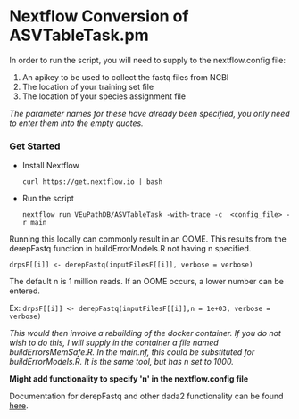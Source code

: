 # Nextflow Conversion of ASVTableTask.pm

In order to run the script, you will need to supply to the nextflow.config file:
1. An apikey to be used to collect the fastq files from NCBI
2. The location of your training set file 
3. The location of your species assignment file

*The parameter names for these have already been specified, you only need to enter them into the empty quotes.*

### Get Started
  * Install Nextflow
    
    `curl https://get.nextflow.io | bash`
  
  * Run the script
    
    `nextflow run VEuPathDB/ASVTableTask -with-trace -c  <config_file> -r main`

Running this locally can commonly result in an OOME. This results from the derepFastq function in buildErrorModels.R not having n specified.

`drpsF[[i]] <- derepFastq(inputFilesF[[i]], verbose = verbose)`

The default n is 1 million reads. If an OOME occurs, a lower number can be entered. 

Ex: `drpsF[[i]] <- derepFastq(inputFilesF[[i]],n = 1e+03, verbose = verbose)`

*This would then involve a rebuilding of the docker container. If you do not wish to do this, I will supply in the container a file named buildErrorsMemSafe.R. In the main.nf, this could be substituted for buildErrorModels.R. It is the same tool, but has n set to 1000.*

**Might add functionality to specify 'n' in the nextflow.config file**

Documentation for derepFastq and other dada2 functionality can be found [here](https://rdrr.io/github/benjjneb/dada2/man/derepFastq.html).
